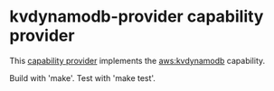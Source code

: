 # kvdynamodb-provider capability provider

This [capability provider](https://wasmcloud.dev/reference/host-runtime/capabilities/)
implements the [aws:kvdynamodb](https://github.com/matthewtgilbride/kvdynamodb) capability.

Build with 'make'. Test with 'make test'.
